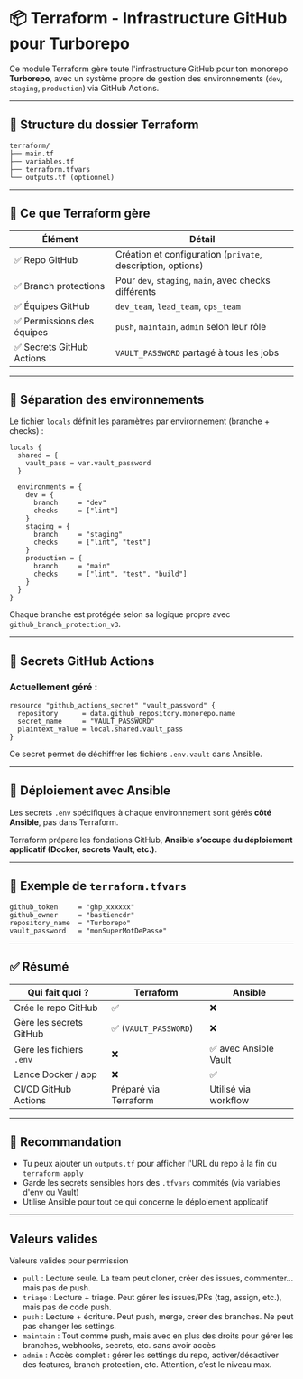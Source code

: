 # 📦 Terraform - Infrastructure GitHub pour Turborepo

Ce module Terraform gère toute l'infrastructure GitHub pour ton monorepo **Turborepo**, avec un système propre de gestion des environnements (`dev`, `staging`, `production`) via GitHub Actions.

---

## 📁 Structure du dossier Terraform

```
terraform/
├── main.tf
├── variables.tf
├── terraform.tfvars
└── outputs.tf (optionnel)
```

---

## 🔧 Ce que Terraform gère

| Élément                                | Détail |
|----------------------------------------|--------|
| ✅ Repo GitHub                         | Création et configuration (`private`, description, options) |
| ✅ Branch protections                  | Pour `dev`, `staging`, `main`, avec checks différents |
| ✅ Équipes GitHub                      | `dev_team`, `lead_team`, `ops_team` |
| ✅ Permissions des équipes             | `push`, `maintain`, `admin` selon leur rôle | (voir [Valeurs valides](#valeurs-valides))
| ✅ Secrets GitHub Actions              | `VAULT_PASSWORD` partagé à tous les jobs |

---

## 🧠 Séparation des environnements

Le fichier `locals` définit les paramètres par environnement (branche + checks) :

```hcl
locals {
  shared = {
    vault_pass = var.vault_password
  }

  environments = {
    dev = {
      branch     = "dev"
      checks     = ["lint"]
    }
    staging = {
      branch     = "staging"
      checks     = ["lint", "test"]
    }
    production = {
      branch     = "main"
      checks     = ["lint", "test", "build"]
    }
  }
}
```

Chaque branche est protégée selon sa logique propre avec `github_branch_protection_v3`.

---

## 🔐 Secrets GitHub Actions

### Actuellement géré :

```hcl
resource "github_actions_secret" "vault_password" {
  repository      = data.github_repository.monorepo.name
  secret_name     = "VAULT_PASSWORD"
  plaintext_value = local.shared.vault_pass
}
```

Ce secret permet de déchiffrer les fichiers `.env.vault` dans Ansible.

---

## 🚀 Déploiement avec Ansible

Les secrets `.env` spécifiques à chaque environnement sont gérés **côté Ansible**, pas dans Terraform.

Terraform prépare les fondations GitHub, **Ansible s’occupe du déploiement applicatif (Docker, secrets Vault, etc.)**.

---

## 🧪 Exemple de `terraform.tfvars`

```hcl
github_token     = "ghp_xxxxxx"
github_owner     = "bastiencdr"
repository_name  = "Turborepo"
vault_password   = "monSuperMotDePasse"
```

---

## ✅ Résumé

| Qui fait quoi ?    | Terraform                      | Ansible                            |
|--------------------|--------------------------------|-------------------------------------|
| Crée le repo GitHub | ✅                              | ❌                                   |
| Gère les secrets GitHub | ✅ (`VAULT_PASSWORD`)     | ❌                                   |
| Gère les fichiers `.env` | ❌                        | ✅ avec Ansible Vault                |
| Lance Docker / app | ❌                             | ✅                                   |
| CI/CD GitHub Actions | Préparé via Terraform       | Utilisé via workflow                |

---

## 📌 Recommandation

- Tu peux ajouter un `outputs.tf` pour afficher l'URL du repo à la fin du `terraform apply`
- Garde les secrets sensibles hors des `.tfvars` commités (via variables d'env ou Vault)
- Utilise Ansible pour tout ce qui concerne le déploiement applicatif

---

## Valeurs valides

Valeurs valides pour permission

- `pull` : Lecture seule. La team peut cloner, créer des issues, commenter… mais pas de push.
- `triage` : Lecture + triage. Peut gérer les issues/PRs (tag, assign, etc.), mais pas de code push.
- `push` : Lecture + écriture. Peut push, merge, créer des branches. Ne peut pas changer les settings.
- `maintain` : Tout comme push, mais avec en plus des droits pour gérer les branches, webhooks, secrets, etc. sans avoir accès
- `admin` : Accès complet : gérer les settings du repo, activer/désactiver des features, branch protection, etc. Attention, c’est le niveau max.
